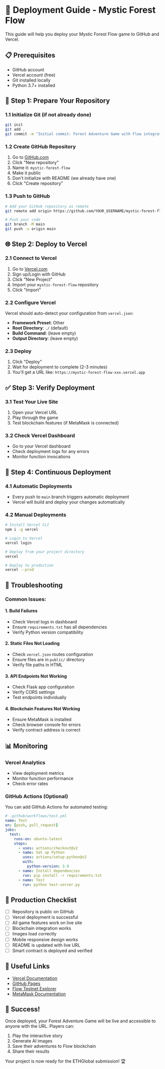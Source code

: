# 🚀 Deployment Guide - Mystic Forest Flow

This guide will help you deploy your Mystic Forest Flow game to GitHub and Vercel.

## 📋 Prerequisites

- GitHub account
- Vercel account (free)
- Git installed locally
- Python 3.7+ installed

## 🔧 Step 1: Prepare Your Repository

### 1.1 Initialize Git (if not already done)
```bash
git init
git add .
git commit -m "Initial commit: Forest Adventure Game with Flow integration"
```

### 1.2 Create GitHub Repository
1. Go to [GitHub.com](https://github.com)
2. Click "New repository"
3. Name it: `mystic-forest-flow`
4. Make it public
5. Don't initialize with README (we already have one)
6. Click "Create repository"

### 1.3 Push to GitHub
```bash
# Add your GitHub repository as remote
git remote add origin https://github.com/YOUR_USERNAME/mystic-forest-flow.git

# Push your code
git branch -M main
git push -u origin main
```

## 🌐 Step 2: Deploy to Vercel

### 2.1 Connect to Vercel
1. Go to [Vercel.com](https://vercel.com)
2. Sign up/Login with GitHub
3. Click "New Project"
4. Import your `mystic-forest-flow` repository
5. Click "Import"

### 2.2 Configure Vercel
Vercel should auto-detect your configuration from `vercel.json`:

- **Framework Preset**: Other
- **Root Directory**: `./` (default)
- **Build Command**: (leave empty)
- **Output Directory**: (leave empty)

### 2.3 Deploy
1. Click "Deploy"
2. Wait for deployment to complete (2-3 minutes)
3. You'll get a URL like: `https://mystic-forest-flow-xxx.vercel.app`

## ✅ Step 3: Verify Deployment

### 3.1 Test Your Live Site
1. Open your Vercel URL
2. Play through the game
3. Test blockchain features (if MetaMask is connected)

### 3.2 Check Vercel Dashboard
- Go to your Vercel dashboard
- Check deployment logs for any errors
- Monitor function invocations

## 🔄 Step 4: Continuous Deployment

### 4.1 Automatic Deployments
- Every push to `main` branch triggers automatic deployment
- Vercel will build and deploy your changes automatically

### 4.2 Manual Deployments
```bash
# Install Vercel CLI
npm i -g vercel

# Login to Vercel
vercel login

# Deploy from your project directory
vercel

# Deploy to production
vercel --prod
```

## 🐛 Troubleshooting

### Common Issues:

#### 1. **Build Failures**
- Check Vercel logs in dashboard
- Ensure `requirements.txt` has all dependencies
- Verify Python version compatibility

#### 2. **Static Files Not Loading**
- Check `vercel.json` routes configuration
- Ensure files are in `public/` directory
- Verify file paths in HTML

#### 3. **API Endpoints Not Working**
- Check Flask app configuration
- Verify CORS settings
- Test endpoints individually

#### 4. **Blockchain Features Not Working**
- Ensure MetaMask is installed
- Check browser console for errors
- Verify contract address is correct

## 📊 Monitoring

### Vercel Analytics
- View deployment metrics
- Monitor function performance
- Check error rates

### GitHub Actions (Optional)
You can add GitHub Actions for automated testing:

```yaml
# .github/workflows/test.yml
name: Test
on: [push, pull_request]
jobs:
  test:
    runs-on: ubuntu-latest
    steps:
      - uses: actions/checkout@v2
      - name: Set up Python
        uses: actions/setup-python@v2
        with:
          python-version: 3.9
      - name: Install dependencies
        run: pip install -r requirements.txt
      - name: Test
        run: python test-server.py
```

## 🎯 Production Checklist

- [ ] Repository is public on GitHub
- [ ] Vercel deployment is successful
- [ ] All game features work on live site
- [ ] Blockchain integration works
- [ ] Images load correctly
- [ ] Mobile responsive design works
- [ ] README is updated with live URL
- [ ] Smart contract is deployed and verified

## 🔗 Useful Links

- [Vercel Documentation](https://vercel.com/docs)
- [GitHub Pages](https://pages.github.com)
- [Flow Testnet Explorer](https://evm-testnet.flowscan.io)
- [MetaMask Documentation](https://docs.metamask.io)

## 🎉 Success!

Once deployed, your Forest Adventure Game will be live and accessible to anyone with the URL. Players can:

1. Play the interactive story
2. Generate AI images
3. Save their adventures to Flow blockchain
4. Share their results

Your project is now ready for the ETHGlobal submission! 🏆
